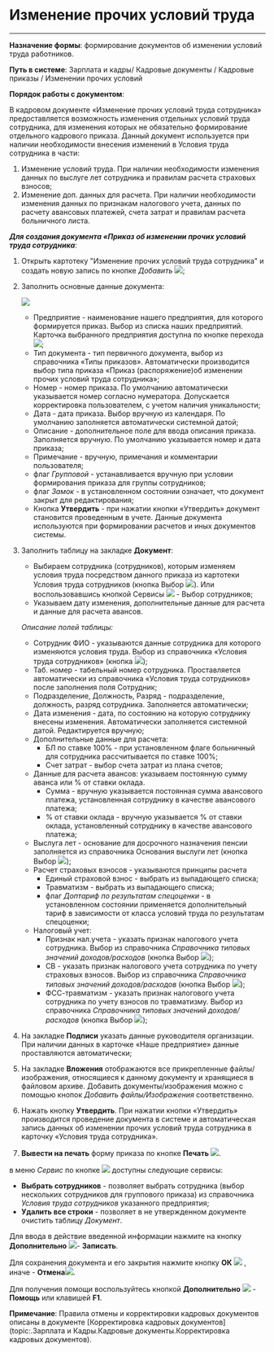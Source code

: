 ﻿# Изменение прочих условий труда
_ _ _ __ _ _

**Назначение формы**: формирование документов об изменении условий труда работников.


**Путь в системе**: Зарплата и кадры/ Кадровые документы / Кадровые приказы / Изменении прочих условий


**Порядок работы с документом**:

В кадровом документе «Изменение прочих условий труда сотрудника» предоставляется возможность изменения отдельных условий труда сотрудника, для изменения которых не обязательно формирование отдельного кадрового приказа.
Данный документ используется при наличии необходимости внесения изменений в Условия труда сотрудника в части:
1. Изменение условий труда. При наличии необходимости изменения данных по выслуге лет сотрудника и правилам расчета страховых взносов;
2. Изменение доп. данных для расчета. При наличии необходимости изменения данных по признакам налогового учета, данных по расчету авансовых платежей, счета затрат и правилам расчета больничного листа.

***Для создания документа «Приказ об изменении прочих условий труда сотрудника***:

1. Открыть картотеку "Изменение прочих условий труда сотрудника" и создать новую запись по кнопке *Добавить* ![](topic:Com.AddFiles.Btn_Add.png);

2. Заполнить основные данные документа:

    ![](topic:.AddFiles.Screenshot_11992.jpg)

    * Предприятие - наименование нашего предприятия, для которого формируется приказ. Выбор из списка наших предприятий. Карточка выбранного предприятия доступна по кнопке перехода ![](topic:Com.AddFiles.Btn_go.png);
    * Тип документа - тип первичного документа, выбор из справочника «Типы приказов». Автоматически производится выбор типа приказа «Приказ (распоряжение)об изменении прочих условий труда сотрудника»;
    * Номер - номер приказа. По умолчанию автоматически указывается номер согласно нумератора. Допускается корректировка пользователем, с учетом наличия уникальности;
    * Дата - дата приказа. Выбор вручную из календаря. По умолчанию заполняется автоматически системной датой;
    * Описание - дополнительное поле для ввода описания приказа. Заполняется вручную. По умолчанию указывается номер и дата приказа;
    * Примечание - вручную, примечания и комментарии пользователя;
    * флаг *Групповой* - устанавливается вручную при условии формирования приказа для группы сотрудников;
    * флаг *Замок* - в установленном состоянии означает, что документ закрыт для редактирования;
    * Кнопка **Утвердить**  - при нажатии кнопки «Утвердить» документ становится проведенным в учете. Данные документа используются при формировании расчетов и иных документов системы.

3. Заполнить таблицу на закладке **Документ**:

    * Выбираем сотрудника (сотрудников), которым изменяем условия труда посредством данного приказа из картотеки Условия труда сотрудников (кнопка Выбор ![](topic:Com.AddFiles.Buttons.Btn_select.png)). Или воспользовавшись кнопкой Сервисы ![](topic:Com.AddFiles.Btn_Services.png) - Выбор сотрудников;
    * Указываем дату изменения, дополнительные данные для расчета и данные для расчета авансов.

    *Описание полей таблицы:*

    * Сотрудник ФИО - указываются данные сотрудника для которого изменяются условия труда. Выбор из справочника «Условия труда сотрудников» (кнопка ![](topic:Com.AddFiles.Btn_select.png));
    * Таб. номер - табельный номер сотрудника. Проставляется автоматически из справочника «Условия труда сотрудников» после заполнения поля Сотрудник;
    * Подразделение, Должность, Разряд - подразделение, должность, разряд сотрудника. Заполняется автоматически;
    * Дата изменения - дата, по состоянию на которую сотруднику внесены изменения. Автоматически заполняется системной датой. Редактируется вручную;
    * Дополнительные данные для расчета:
        * БЛ по ставке 100% - при установленном флаге больничный для сотрудника рассчитывается по ставке 100%;
        * Счет затрат - выбор счета затрат из плана счетов;
    * Данные для расчета авансов: указываем постоянную сумму аванса или % от ставки оклада.
        * Сумма - вручную указывается постоянная сумма авансового платежа, установленная сотруднику в качестве авансового платежа;
        * % от ставки оклада -  вручную указывается % от ставки оклада, установленный сотруднику в качестве авансового платежа;
    * Выслуга лет - основание для досрочного назначения пенсии заполняется из справочника Основания выслуги лет (кнопка Выбор ![](topic:Com.AddFiles.Buttons.Btn_select.png));
    * Расчет страховых взносов - указываются принципы расчета
        * Единый страховой взнос - выбрать из выпадающего списка;
        * Травматизм - выбрать из выпадающего списка;
        * флаг *Доптариф по результатам спецоценки* - в установленном состоянии применяется дополнительный тариф в зависимости от класса условий труда по результатам спецоценки;
    * Налоговый учет:
        * Признак нал.учета - указать признак налогового учета сотрудника. Выбор из справочника *Справочника типовых значений доходов/расходов* (кнопка Выбор ![](topic:Com.AddFiles.Buttons.Btn_select.png));
        * СВ - указать признак налогового учета сотрудника по учету страховых взносов. Выбор из справочника *Справочника типовых значений доходов/расходов* (кнопка Выбор ![](topic:Com.AddFiles.Buttons.Btn_select.png));
        * ФСС-травматизм - указать признак налогового учета сотрудника по учету взносов по травматизму. Выбор из справочника *Справочника типовых значений доходов/расходов* (кнопка Выбор ![](topic:Com.AddFiles.Buttons.Btn_select.png));

4. На закладке **Подписи** указать данные руководителя организации. При наличии данных в карточке «Наше предприятие» данные проставляются автоматически;
5. На закладке **Вложения** отображаются все прикрепленные файлы/изображения, относящиеся к данному документу и хранящиеся в файловом архиве. Добавить документы/изображения можно с помощью кнопок *Добавить файлы/Изображения* соответственно.
6. Нажать кнопку **Утвердить**. При нажатии кнопки «Утвердить» производится проведение документа в системе и автоматическая запись данных об изменении прочих условий труда сотрудника в карточку «Условия труда сотрудника».
7. **Вывести на печать** форму приказа по кнопке **Печать** ![](topic:Com.AddFiles.Btn_Graf.png).


в меню *Сервис* по кнопке ![](topic:Com.AddFiles.Buttons.Btn_Services.png) доступны следующие сервисы:
- **Выбрать сотрудников** - позволяет выбрать сотрудника (выбор нескольких сотрудников для группового приказа) из справочника *Условия труда сотрудников* указанного предприятия;
- **Удалить все строки** - позволяет в не утвержденном документе очистить таблицу *Документ*.

Для ввода в действие введенной информации нажмите на кнопку **Дополнительно** ![](topic:Com.AddFiles.Buttons.Btn_OK.png)- **Записать**.

Для сохранения документа и его закрытия нажмите кнопку **ОК** ![](topic:Com.AddFiles.Buttons.Btn_Ok_grey.png) , иначе  -  **Отмена**![](topic:Com.AddFiles.Buttons.BtnCloseCancel.png).

Для получения помощи воспользуйтесь кнопкой **Дополнительно** ![](topic:Com.AddFiles.Buttons.Btn_OK.png) - **Помощь** или клавишей **F1**.

**Примечание**: Правила отмены и корректировки кадровых документов описаны в документе [Корректировка кадровых документов](topic:.Зарплата и Кадры.Кадровые документы.Корректировка кадровых документов).


